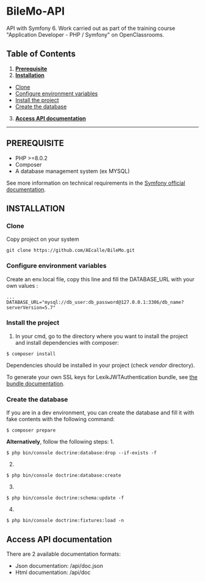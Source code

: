 # BileMo-API

API with Symfony 6. Work carried out as part of the training course "Application Developer - PHP / Symfony" on OpenClassrooms.

## Table of Contents
1.  __[Prerequisite](#prerequisite)__
2.  __[Installation](#installation)__
*   [Clone](#clone)
*   [Configure environment variables](#configure-environment-variables)
*   [Install the project](#install-the-project)
*   [Create the database](#create-the-database)
3.  __[Access API documentation](#access-api-documentation)__

---
## PREREQUISITE

*   PHP >=8.0.2
*   Composer
*   A database management system (ex MYSQL)

See more information on technical requirements in the [Symfony official documentation](https://symfony.com/doc/current/setup.html#technical-requirements).

## INSTALLATION

### __Clone__
Copy project on your system
```
git clone https://github.com/AEcalle/BileMo.git
```

### __Configure environment variables__
Create an env.local file, copy this line and fill the DATABASE_URL with your own values :
```
...
DATABASE_URL="mysql://db_user:db_password@127.0.0.1:3306/db_name?serverVersion=5.7"
```

### __Install the project__
1.  In your cmd, go to the directory where you want to install the project and install dependencies with composer:
```
$ composer install
```
Dependencies should be installed in your project (check _vendor_ directory).  
  
To generate your own SSL keys for LexikJWTAuthentication bundle, see [the bundle documentation](https://github.com/lexik/LexikJWTAuthenticationBundle/blob/2.x/Resources/doc/index.md#generate-the-ssl-keys).  

### __Create the database__
If you are in a dev environment, you can create the database and fill it with fake contents with the following command:
```
$ composer prepare
```

__Alternatively__, follow the following steps:
1. 
```
$ php bin/console doctrine:database:drop --if-exists -f
```
2. 
```
$ php bin/console doctrine:database:create
```
3. 
```
$ php bin/console doctrine:schema:update -f
```
4. 
```
$ php bin/console doctrine:fixtures:load -n
```

## Access API documentation
There are 2 available documentation formats:  
*   Json documentation: /api/doc.json
*   Html documentation: /api/doc
